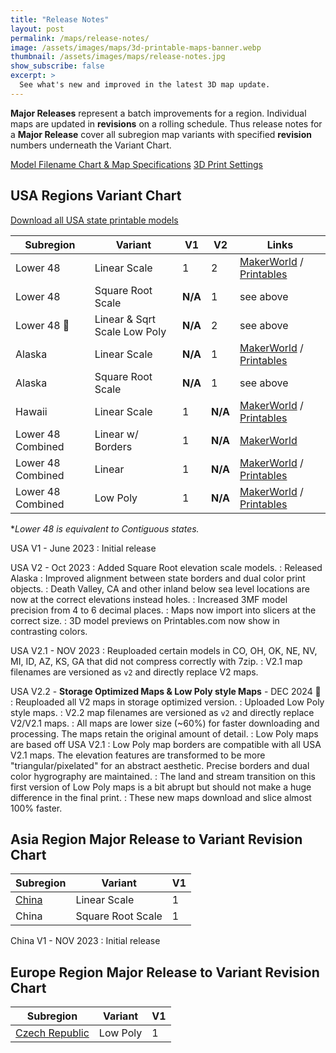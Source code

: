 ```yaml
---
title: "Release Notes"
layout: post
permalink: /maps/release-notes/
image: /assets/images/maps/3d-printable-maps-banner.webp
thumbnail: /assets/images/maps/release-notes.jpg
show_subscribe: false
excerpt: >
  See what's new and improved in the latest 3D map update.
---
```


**Major Releases** represent a batch improvements for a region. Individual maps are updated in **revisions** on a rolling schedule. Thus release notes for a **Major Release** cover all subregion map variants with specified **revision** numbers underneath the Variant Chart.

[Model Filename Chart & Map Specifications](https://ansonliu.com/maps/specifications/)
[3D Print Settings](https://ansonliu.com/maps/print-settings/)

## USA Regions Variant Chart

[Download all USA state printable models](https://www.printables.com/@ansonl/collections/714909)

| Subregion | Variant | V1 | V2 | Links |
| --- | --- | --- | --- | --- |
| Lower 48 | Linear Scale | 1 | 2 | [MakerWorld](https://makerworld.com/en/collections/766615) / [Printables](https://www.printables.com/@ansonl/collections/714909) |
| Lower 48 | Square Root Scale | __N/A__ | 1 | see above |
| Lower 48 🚧 | Linear & Sqrt Scale Low Poly | __N/A__ | 2 | see above |
| Alaska | Linear Scale | __N/A__ | 1 | [MakerWorld](https://makerworld.com/en/models/662546) / [Printables](https://www.printables.com/model/611779-alaska-usa-ak-topographic-relief-map-with-rivers-a) |
| Alaska | Square Root Scale | __N/A__ | 1 | see above |
| Hawaii | Linear Scale | 1 | __N/A__ | [MakerWorld](https://makerworld.com/en/models/571705) / [Printables](https://www.printables.com/model/546259-hawaii-usa-hi-southeastern-islands-topo-map-with-h) |
| Lower 48 Combined | Linear w/ Borders | 1 | __N/A__ | [MakerWorld](https://makerworld.com/en/models/226944) |
| Lower 48 Combined | Linear | 1 | __N/A__ | [MakerWorld](https://makerworld.com/en/models/230614) / [Printables](https://www.printables.com/model/529276-contiguous-usa-lower-48-topographic-map-with-hydro) |
| Lower 48 Combined | Low Poly | 1 | __N/A__ | [MakerWorld](https://makerworld.com/en/models/230533) / [Printables](https://www.printables.com/model/550506-low-poly-usa-lower-48-states) |

**Lower 48 is equivalent to Contiguous states.*

USA V1 - June 2023
: Initial release

USA V2 - Oct 2023
: Added Square Root elevation scale models.
: Released Alaska
: Improved alignment between state borders and dual color print objects.
: Death Valley, CA and other inland below sea level locations are now at the correct elevations instead holes.
: Increased 3MF model precision from 4 to 6 decimal places.
: Maps now import into slicers at the correct size.
: 3D model previews on Printables.com now show in contrasting colors.

USA V2.1 - NOV 2023
: Reuploaded certain models in CO, OH, OK, NE, NV, MI, ID, AZ, KS, GA that did not compress correctly with 7zip.
: V2.1 map filenames are versioned as `v2` and directly replace V2 maps.

USA V2.2 - **Storage Optimized Maps & Low Poly style Maps** - DEC 2024 🚧
: Reuploaded all V2 maps in storage optimized version.
: Uploaded Low Poly style maps.
: V2.2 map filenames are versioned as `v2` and directly replace V2/V2.1 maps.
: All maps are lower size (~60%) for faster downloading and processing. The maps retain the original amount of detail.
: Low Poly maps are based off USA V2.1
: Low Poly map borders are compatible with all USA V2.1 maps. The elevation features are transformed to be more "triangular/pixelated" for an abstract aesthetic. Precise borders and dual color hygrography are maintained.
: The land and stream transition on this first version of Low Poly maps is a bit abrupt but should not make a huge difference in the final print.
: These new maps download and slice almost 100% faster.

## Asia Region Major Release to Variant Revision Chart

| Subregion | Variant | V1 |
| --- | --- | --- |
| [China](https://www.printables.com/model/656330-china-3d-relief-map-with-streams-and-lakes) | Linear Scale | 1 |
| China | Square Root Scale | 1 |

China V1 - NOV 2023
: Initial release

## Europe Region Major Release to Variant Revision Chart

| Subregion | Variant | V1 |
| --- | --- | --- |
| [Czech Republic](https://www.printables.com/model/552399-low-poly-czech-republic-ceska-republika-cz) | Low Poly | 1 |
